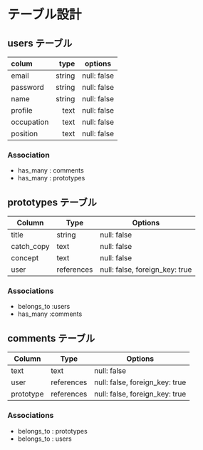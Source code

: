 # テーブル設計

## users テーブル

| colum      |type         | options      |
|:-----------|------------:|:------------:|
| email      | string      | null: false  |
| password   | string      | null: false  |
| name       | string      | null: false  |
| profile    | text        | null: false  |
| occupation | text        | null: false  |
| position   | text        | null: false  |

### Association
- has_many : comments
- has_many : prototypes

## prototypes テーブル

| Column    | Type       | Options                        |
| --------- | ---------- | ------------------------------ |
| title     | string     | null: false                    |
| catch_copy| text       | null: false                    |
| concept   | text       | null: false                    |
| user      | references | null: false, foreign_key: true |

### Associations
- belongs_to :users
- has_many   :comments


## comments テーブル

| Column    | Type       | Options                        |
| --------- | ---------- | ------------------------------ |
| text      | text       | null: false                    |
| user      | references | null: false, foreign_key: true |
| prototype | references | null: false, foreign_key: true |


### Associations

- belongs_to : prototypes
- belongs_to : users


